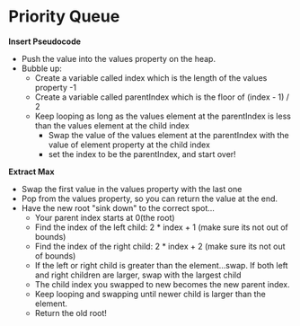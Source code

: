 # Priority Queue

**Insert Pseudocode**
- Push the value into the values property on the heap.
- Bubble up: 
    - Create a variable called index which is the length of the values property -1
    - Create a variable called parentIndex which is the floor of (index - 1) / 2
    - Keep looping as long as the values element at the parentIndex is less than the values element at the child index
        - Swap the value of the values element at the parentIndex with the value of element property at the child index
        - set the index to be the parentIndex, and start over!

**Extract Max**
- Swap the first value in the values property with the last one
- Pop from the values property, so you can return the value at the end.
- Have the new root "sink down" to the correct spot...
    - Your parent index starts at 0(the root)
    - Find the index of the left child: 2 * index + 1 (make sure its not out of bounds)
    - Find the index of the right child: 2 * index + 2 (make sure its not out of bounds)
    - If the left or right child is greater than the element...swap. If both left and right children are larger, swap with the largest child
    - The child index you swapped to new becomes the new parent index.
    - Keep looping and swapping until newer child is larger than the element.
    - Return the old root!